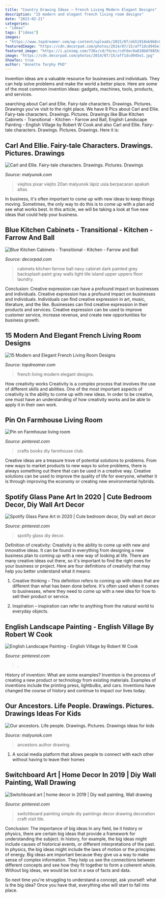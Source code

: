 ```yaml
---
title: "Country Drawing Ideas ~ French Living Modern Elegant Designs"
description: "15 modern and elegant french living room designs"
date: "2023-02-21"
categories:
- "ideas"
tags: ["ideas"]
images:
- "https://www.topdreamer.com/wp-content/uploads/2015/07/eb51918eb9b8c02648263447a546e276.jpg"
featuredImage: "https://cdn.decorpad.com/photos/2014/07/15/aff1dcd945e1.jpg"
featured_image: "https://i.pinimg.com/736x/cd/fd/ec/cdfdec9a818b8f885b374d7e4fe9c83e.jpg"
image: "https://cdn.decorpad.com/photos/2014/07/15/aff1dcd945e1.jpg"
ShowToc: true
author: "Annette Torphy PhD"
---
```



Invention ideas are a valuable resource for businesses and individuals. They can help solve problems and make the world a better place. Here are some of the most common invention ideas: gadgets, machines, tools, products, and services.

	

		
searching about Carl and Ellie. Fairy-tale characters. Drawings. Pictures. Drawings you've visit to the right place. We have 8 Pics about Carl and Ellie. Fairy-tale characters. Drawings. Pictures. Drawings like Blue Kitchen Cabinets - Transitional - Kitchen - Farrow and Ball, English Landscape Painting - English Village by Robert W Cook and also Carl and Ellie. Fairy-tale characters. Drawings. Pictures. Drawings. Here it is:
		
    
## Carl And Ellie. Fairy-tale Characters. Drawings. Pictures. Drawings

<img loading=lazy src="https://malyunok.com/sites/default/files/styles/850_600/public/malunok/carl_and_ellie.jpg?itok=RbGTT_sh" onerror="this.onerror=null;this.src='https://tse2.mm.bing.net/th?id=OIP.sJ__8_nUpr5tZ4F8qLTh1gHaHa&amp;pid=15.1';" alt="Carl and Ellie. Fairy-tale characters. Drawings. Pictures. Drawings">

_Source: malyunok.com_

>viejitos pixar viejito 20an malyunok lápiz usia berpacaran apakah altas. 

	

In business, it's often important to come up with new ideas to keep things moving. Sometimes, the only way to do this is to come up with a plan and see what works best. In this article, we will be taking a look at five new ideas that could help your business.

    
## Blue Kitchen Cabinets - Transitional - Kitchen - Farrow And Ball

<img loading=lazy src="https://cdn.decorpad.com/photos/2014/07/15/aff1dcd945e1.jpg" onerror="this.onerror=null;this.src='https://tse2.mm.bing.net/th?id=OIP.GQTUAGRWYOjnKMngE0LhOwAAAA&amp;pid=15.1';" alt="Blue Kitchen Cabinets - Transitional - Kitchen - Farrow and Ball">

_Source: decorpad.com_

>cabinets kitchen farrow ball navy cabinet dark painted grey backsplash paint gray walls light tile island upper uppers floor laundry. 

	

Conclusion: Creative expression can have a profound impact on businesses and individuals.
Creative expression has a profound impact on businesses and individuals. Individuals can find creative expression in art, music, literature, and the like. Businesses can find creative expression in their products and services. Creative expression can be used to improve customer service, increase revenue, and create new opportunities for business growth.

    
## 15 Modern And Elegant French Living Room Designs

<img loading=lazy src="https://www.topdreamer.com/wp-content/uploads/2015/07/eb51918eb9b8c02648263447a546e276.jpg" onerror="this.onerror=null;this.src='https://tse1.mm.bing.net/th?id=OIP.om7M2ygff7peWOMTcpjvxQHaLC&amp;pid=15.1';" alt="15 Modern and Elegant French Living Room Designs">

_Source: topdreamer.com_

>french living modern elegant designs. 

	

How creativity works
Creativity is a complex process that involves the use of different skills and abilities. One of the most important aspects of creativity is the ability to come up with new ideas. In order to be creative, one must have an understanding of how creativity works and be able to apply it in their own work.

    
## Pin On Farmhouse Living Room

<img loading=lazy src="https://i.pinimg.com/736x/cd/fd/ec/cdfdec9a818b8f885b374d7e4fe9c83e.jpg" onerror="this.onerror=null;this.src='https://tse4.mm.bing.net/th?id=OIP.XHWN8koRLonEwfhLKysFogHaI8&amp;pid=15.1';" alt="Pin on Farmhouse living room">

_Source: pinterest.com_

>crafts books diy farmhouse club. 

	

Creative ideas are a treasure trove of potential solutions to problems. From new ways to market products to new ways to solve problems, there is always something out there that can be used in a creative way. Creative solutions can be used to improve the quality of life for everyone, whether it is through improving the economy or creating new environmental hybrids.

    
## Spotify Glass Pane Art In 2020 | Cute Bedroom Decor, Diy Wall Art Decor

<img loading=lazy src="https://i.pinimg.com/736x/10/be/fd/10befd3bc08bc6be6b7bc061c8ff2339.jpg" onerror="this.onerror=null;this.src='https://tse3.mm.bing.net/th?id=OIP.RzaN1DZsvLyWEWjoXrlYhQHaJ3&amp;pid=15.1';" alt="Spotify Glass Pane Art in 2020 | Cute bedroom decor, Diy wall art decor">

_Source: pinterest.com_

>spotify glass diy decor. 

	

Definition of creativity:
Creativity is the ability to come up with new and innovative ideas. It can be found in everything from designing a new business plan to coming up with a new way of looking at life. There are many creative ideas out there, so it's important to find the right ones for your business or project. Here are four definitions of creativity that may help you better understand what it means: 
1. Creative thinking – This definition refers to coming up with ideas that are different than what has been done before. It's often used when it comes to businesses, where they need to come up with a new idea for how to sell their product or service. 

2. Inspiration – inspiration can refer to anything from the natural world to everyday objects.

    
## English Landscape Painting - English Village By Robert W Cook

<img loading=lazy src="https://i.pinimg.com/736x/0e/ff/a7/0effa74ca04a56d461743e96f621962c.jpg" onerror="this.onerror=null;this.src='https://tse1.mm.bing.net/th?id=OIP.SZmHM_MYI7O6OXXmz5OUqAHaJo&amp;pid=15.1';" alt="English Landscape Painting - English Village by Robert W Cook">

_Source: pinterest.com_

>. 

	

History of invention: What are some examples?
Invention is the process of creating a new product or technology from existing materials. Examples of inventions include the printing press, lightbulbs, and cars. Inventions have changed the course of history and continue to impact our lives today.

    
## Our Ancestors. Life People. Drawings. Pictures. Drawings Ideas For Kids

<img loading=lazy src="https://malyunok.com/sites/default/files/styles/540_400/public/malunok/9dde2b73.jpg?itok=adIiUh38" onerror="this.onerror=null;this.src='https://tse1.mm.bing.net/th?id=OIP.yRG_yso2Sl8hFHXzp5CDVQHaFT&amp;pid=15.1';" alt="Our ancestors. Life people. Drawings. Pictures. Drawings ideas for kids">

_Source: malyunok.com_

>ancestors author drawing. 

	

1. A social media platform that allows people to connect with each other without having to leave their homes 

    
## Switchboard Art | Home Decor In 2019 | Diy Wall Painting, Wall Drawing

<img loading=lazy src="https://i.pinimg.com/736x/6b/c5/52/6bc5525503551c0e01a7a6aad1f86511.jpg?b=t" onerror="this.onerror=null;this.src='https://tse1.mm.bing.net/th?id=OIP.XGg-V-QHqhU63P5t5to7EQHaJ3&amp;pid=15.1';" alt="Switchboard art | home decor in 2019 | Diy wall painting, Wall drawing">

_Source: pinterest.com_

>switchboard painting simple diy paintings decor drawing decoration craft visit tile. 

	

Conclusion: The importance of big ideas
In any field, be it history or physics, there are certain big ideas that provide a framework for understanding the subject. In history, for example, the big ideas might include causes of historical events, or different interpretations of the past. In physics, the big ideas might include the laws of motion or the principles of energy.
Big ideas are important because they give us a way to make sense of complex information. They help us see the connections between different concepts and see how they fit together to form a coherent whole. Without big ideas, we would be lost in a sea of facts and data.

So next time you're struggling to understand a concept, ask yourself: what is the big idea? Once you have that, everything else will start to fall into place.

